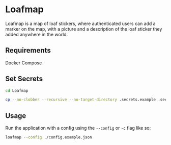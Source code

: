 # Loafmap

Loafmap is a map of loaf stickers, where authenticated users can add a marker on the map, with a picture and a description of the loaf sticker they added anywhere in the world.

## Requirements

Docker Compose

## Set Secrets

```bash
cd Loafmap
```

```bash
cp --no-clobber --recursive --no-target-directory .secrets.example .secrets
```

## Usage

Run the application with a config using the `--config` or `-c` flag like so:

```bash
loafmap --config ./config.example.json
```
